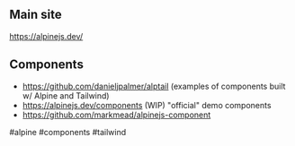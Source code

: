 ## Main site
https://alpinejs.dev/


## Components
- https://github.com/danieljpalmer/alptail (examples of components built w/ Alpine and Tailwind)
- https://alpinejs.dev/components (WIP) "official" demo components
- https://github.com/markmead/alpinejs-component

<!-- Keywords -->
#alpine #components #tailwind
<!-- /Keywords -->
